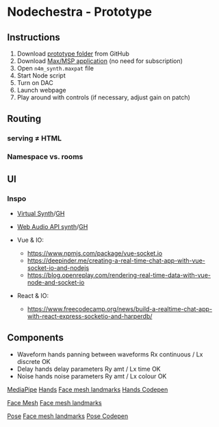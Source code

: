 # Nodechestra - Prototype
## Instructions
1. Download [prototype folder](https://github.com/ylliez/CART451/tree/main/project/prototype) from GitHub
2. Download [Max/MSP application](https://cycling74.com/downloads) (no need for subscription)
3. Open `n4m_synth.maxpat` file
4. Start Node script
5. Turn on DAC
6. Launch webpage
7. Play around with controls (if necessary, adjust gain on patch)



## Routing
### serving ≠ HTML
### Namespace vs. rooms

## UI
### Inspo
- [Virtual Synth](https://virtual-synth.netlify.app/)/[GH](https://github.com/gauthammk/Virtual-Synth)
- [Web Audio API synth](https://www.dabbmedia.com/web-audio/synth/)/[GH](https://github.com/dabbmedia/web-audio-synth)




- Vue & IO:
    - https://www.npmjs.com/package/vue-socket.io
    - https://deepinder.me/creating-a-real-time-chat-app-with-vue-socket-io-and-nodejs
    - https://blog.openreplay.com/rendering-real-time-data-with-vue-node-and-socket-io
- React & IO:
    - https://www.freecodecamp.org/news/build-a-realtime-chat-app-with-react-express-socketio-and-harperdb/




## Components
- Waveform    hands     panning between waveforms       Rx continuous / Lx discrete         OK
- Delay       hands     delay parameters                Ry amt / Lx time                    OK
- Noise       hands     noise parameters                Ry amt / Lx colour                  OK




[MediaPipe](https://google.github.io/mediapipe/)
[Hands](https://google.github.io/mediapipe/solutions/hands)
[Face mesh landmarks](https://mediapipe.dev/images/mobile/hand_landmarks.png)
[Hands Codepen](https://codepen.io/mediapipe/pen/RwGWYJw)

[Face Mesh](https://google.github.io/mediapipe/solutions/face_mesh)
[Face mesh landmarks](https://github.com/google/mediapipe/blob/master/mediapipe/modules/face_geometry/data/canonical_face_model_uv_visualization.png)

[Pose](https://google.github.io/mediapipe/solutions/pose)
[Face mesh landmarks](https://mediapipe.dev/images/mobile/pose_tracking_full_body_landmarks.png)
[Pose Codepen](https://codepen.io/mediapipe/pen/jOMbvxw)